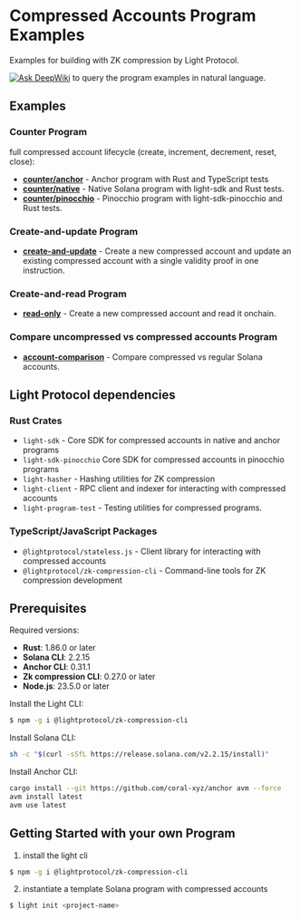 # Compressed Accounts Program Examples

Examples for building with ZK compression by Light Protocol.

[![Ask DeepWiki](https://deepwiki.com/badge.svg)](https://deepwiki.com/Lightprotocol/program-examples) to query the program examples in natural language.

## Examples

### Counter Program

full compressed account lifecycle (create, increment, decrement, reset, close):

- **[counter/anchor](./counter/anchor/)** - Anchor program with Rust and TypeScript tests
- **[counter/native](./counter/native/)** - Native Solana program with light-sdk and Rust tests.
- **[counter/pinocchio](./counter/pinocchio/)** - Pinocchio program with light-sdk-pinocchio and Rust tests.


### Create-and-update Program

- **[create-and-update](./create-and-update/)** - Create a new compressed account and update an existing compressed account with a single validity proof in one instruction.

### Create-and-read Program

- **[read-only](./read-only)** - Create a new compressed account and read it onchain.


### Compare uncompressed vs compressed accounts Program

- **[account-comparison](./account-comparison/)** - Compare compressed vs regular Solana accounts.

  
## Light Protocol dependencies

### Rust Crates

- `light-sdk` - Core SDK for compressed accounts in native and anchor programs
- `light-sdk-pinocchio` Core SDK for compressed accounts in pinocchio programs
- `light-hasher` - Hashing utilities for ZK compression
- `light-client` - RPC client and indexer for interacting with compressed accounts
- `light-program-test` - Testing utilities for compressed programs.

### TypeScript/JavaScript Packages

- `@lightprotocol/stateless.js` - Client library for interacting with compressed accounts
- `@lightprotocol/zk-compression-cli` - Command-line tools for ZK compression development

## Prerequisites

Required versions:

- **Rust**: 1.86.0 or later
- **Solana CLI**: 2.2.15
- **Anchor CLI**: 0.31.1
- **Zk compression CLI**: 0.27.0 or later
- **Node.js**: 23.5.0 or later

Install the Light CLI:

```bash
$ npm -g i @lightprotocol/zk-compression-cli
```

Install Solana CLI:

```bash
sh -c "$(curl -sSfL https://release.solana.com/v2.2.15/install)"
```

Install Anchor CLI:

```bash
cargo install --git https://github.com/coral-xyz/anchor avm --force
avm install latest
avm use latest
```

## Getting Started with your own Program

1. install the light cli

```bash
$ npm -g i @lightprotocol/zk-compression-cli
```

2. instantiate a template Solana program with compressed accounts

```bash
$ light init <project-name>
```
